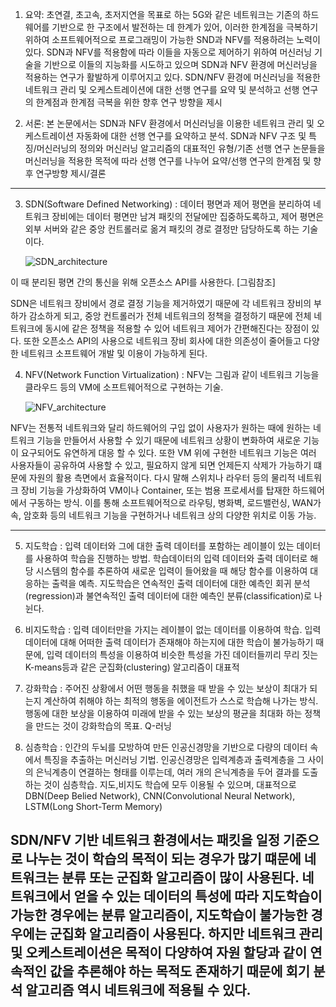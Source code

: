 1. 요약:
   초연결, 초고속, 초저지연을 목표로 하는 5G와 같은 네트워크는 기존의 하드웨어를 기반으로 한 구조에서 발전하는 데 한계가 있어, 이러한 한계점을 극복하기 위하여 소프트웨어적으로 프로그래밍이 가능한 SND과 NFV를 적용하려는 노력이 있다. SDN과 NFV를 적용함에 따라 이들을 자동으로 제어하기 위하여 머신러닝 기술을 기반으로 이들의 지능화를 시도하고 있으며 SDN과 NFV 환경에 머신러닝을 적용하는 연구가 활발하게 이루어지고 있다. SDN/NFV 환경에 머신러닝을 적용한 네트워크 관리 및 오케스트레이션에 대한 선행 연구를 요약 및 분석하고 선행 연구의 한계점과 한계점 극복을 위한 향후 연구 방향을 제시

2. 서론:
   본 논문에서는 SDN과 NFV 환경에서 머신러닝을 이용한 네트워크 관리 및 오케스트레이션 자동화에 대한 선행 연구를 요약하고 분석. SDN과 NFV 구조 및 특징/머신러닝의 정의와 머신러닝 알고리즘의 대표적인 유형/기존 선행 연구 논문들을 머신러닝을 적용한 목적에 따라 선행 연구를 나누어 요약/선행 연구의 한계점 및 향후 연구방향 제시/결론

---

3. SDN(Software Defined Networking) : 데이터 평면과 제어 평면을 분리하여 네트워크 장비에는 데이터 평면만 남겨 패킷의 전달에만 집중하도록하고, 제어 평면은 외부 서버와 같은 중앙 컨트롤러로 옮겨 패킷의 경로 결정만 담당하도록 하는 기술이다.

   ![SDN_architecture](../images/SDN_architecture.PNG)

이 때 분리된 평면 간의 통신을 위해 오픈소스 API를 사용한다. [그림참조]

SDN은 네트워크 장비에서 경로 결정 기능을 제거하였기 때문에 각 네트워크 장비의 부하가 감소하게 되고, 중앙 컨트롤러가 전체 네트워크의 정책을 결정하기 때문에 전체 네트워크에 동시에 같은 정책을 적용할 수 있어 네트워크 제어가 간편해진다는 장점이 있다. 또한 오픈소스 API의 사용으로 네트워크 장비 회사에 대한 의존성이 줄어들고 다양한 네트워크 소프트웨어 개발 및 이용이 가능하게 된다.

4. NFV(Network Function Virtualization) : NFV는 그림과 같이 네트워크 기능을 클라우드 등의 VM에 소프트웨어적으로 구현하는 기술.

   ![NFV_architecture](../images/NFV_architecture.PNG)

NFV는 전통적 네트워크와 달리 하드웨어의 구입 없이 사용자가 원하는 때에 원하는 네트워크 기능을 만들어서 사용할 수 있기 때문에 네트워크 상황이 변화하여 새로운 기능이 요구되어도 유연하게 대응 할 수 있다. 또한 VM 위에 구현한 네트워크 기능은 여러 사용자들이 공유하여 사용할 수 있고, 필요하지 않게 되면 언제든지 삭제가 가능하기 떄문에 자원의 활용 측면에서 효율적이다.
다시 말해 스위치나 라우터 등의 물리적 네트워크 장비 기능을 가상화하여 VM이나 Container, 또는 범용 프로세서를 탑재한 하드웨어에서 구동하는 방식. 이를 통해 소프트웨어적으로 라우팅, 병화벽, 로드밸런싱, WAN가속, 암호화 등의 네트워크 기능을 구현하거나 네트워크 상의 다양한 위치로 이동 가능.

---

5. 지도학습 : 입력 데이터와 그에 대한 출력 데이터를 포함하는 레이블이 있는 데이터를 사용하여 학습을 진행하는 방법. 학습데이터의 입력 데이터와 출력 데이터로 해당 시스템의 함수를 추론하여 새로운 입력이 들어왔을 때 해당 함수를 이용하여 대응하는 출력을 예측. 지도학습은 연속적인 출력 데이터에 대한 예측인 회귀 분석(regression)과 불연속적인 출력 데이터에 대한 예측인 분류(classification)로 나뉜다.

6. 비지도학습 : 입력 데이터만을 가지는 레이블이 없는 데이터를 이용하여 학습. 입력 데이터에 대해 어떠한 출력 데이터가 존재해야 하는지에 대한 학습이 불가능하기 때문에, 입력 데이터의 특성을 이용하여 비슷한 특성을 가진 데이터들끼리 무리 짓는 K-means등과 같은 군집화(clustering) 알고리즘이 대표적

7. 강화학습 : 주어진 상황에서 어떤 행동을 취했을 때 받을 수 있는 보상이 최대가 되는지 계산하여 취해야 하는 최적의 행동을 에이전트가 스스로 학습해 나가는 방식. 행동에 대한 보상을 이용하여 미래에 받을 수 있는 보상의 평균을 최대화 하는 정책을 만드는 것이 강화학습의 목표. Q-러닝

8. 심층학습 : 인간의 두뇌를 모방하여 만든 인공신경망을 기반으로 다량의 데이터 속에서 특징을 추출하는 머신러닝 기법. 인공신경망은 입력계층과 출력계층을 그 사이의 은닉계층이 연결하는 형태를 이루는데, 여러 개의 은닉계층을 두어 결과를 도출하는 것이 심층학습. 지도,비지도 학습에 모두 이용될 수 있으며, 대표적으로 DBN(Deep Belied Network), CNN(Convolutional Neural Network), LSTM(Long Short-Term Memory)

## SDN/NFV 기반 네트워크 환경에서는 패킷을 일정 기준으로 나누는 것이 학습의 목적이 되는 경우가 많기 떄문에 네트워크는 분류 또는 군집화 알고리즘이 많이 사용된다. 네트워크에서 얻을 수 있는 데이터의 특성에 따라 지도학습이 가능한 경우에는 분류 알고리즘이, 지도학습이 불가능한 경우에는 군집화 알고리즘이 사용된다. 하지만 네트워크 관리 및 오케스트레이션은 목적이 다양하여 자원 할당과 같이 연속적인 값을 추론해야 하는 목적도 존재하기 때문에 회기 분석 알고리즘 역시 네트워크에 적용될 수 있다.
